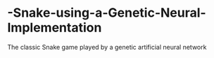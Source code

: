 # -Snake-using-a-Genetic-Neural-Implementation
The classic Snake game played by a genetic artificial neural network
